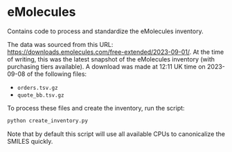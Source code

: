 # eMolecules

Contains code to process and standardize the eMolecules inventory.

The data was sourced from this URL: <https://downloads.emolecules.com/free-extended/2023-09-01/>.
At the time of writing, this was the latest snapshot of the eMolecules inventory (with purchasing tiers available).
A download was made at 12:11 UK time on 2023-09-08 of the following files:

- `orders.tsv.gz`
- `quote_bb.tsv.gz`

To process these files and create the inventory, run the script:

```bash
python create_inventory.py
```

Note that by default this script will use all available CPUs to canonicalize the SMILES quickly.
